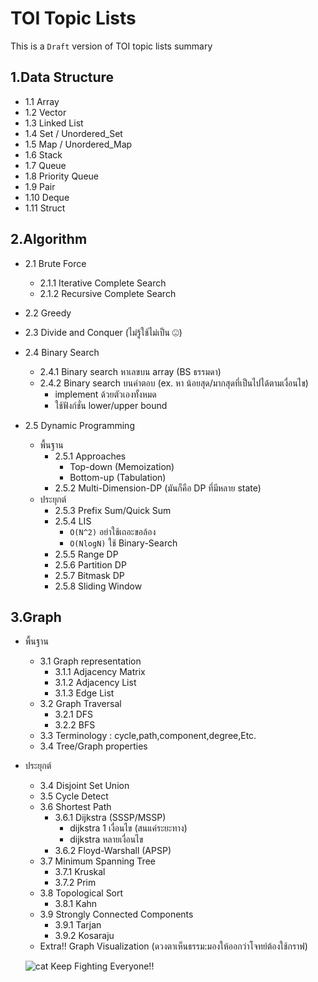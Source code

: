 #  TOI Topic Lists
This is a `Draft` version of TOI topic lists summary
## 1.Data Structure

- 1.1 Array
- 1.2 Vector
- 1.3 Linked List
- 1.4 Set / Unordered_Set
- 1.5 Map / Unordered_Map
- 1.6 Stack
- 1.7 Queue
- 1.8 Priority Queue
- 1.9 Pair
- 1.10 Deque
- 1.11 Struct

## 2.Algorithm

- 2.1 Brute Force
	- 2.1.1 Iterative Complete Search
	- 2.1.2 Recursive Complete Search
	 
-	2.2 Greedy

- 2.3 Divide and Conquer (ไม่รู้ใช้ไม่เป็น ☹)

- 2.4 Binary Search
	- 2.4.1 Binary search หาเลขบน array (BS ธรรมดา)
	- 2.4.2 Binary search บนคำตอบ (ex. หา น้อยสุด/มากสุดที่เป็นไปได้ตามเงื่อนไข)
		- implement ด้วยตัวเองทั้งหมด
		- ใช้ฟังก์ชั่น lower/upper bound

- 2.5 Dynamic Programming
	- พื้นฐาน
		-  2.5.1 Approaches  
			- Top-down (Memoization)
			- Bottom-up (Tabulation)
		- 2.5.2 Multi-Dimension-DP  (มันก็คือ DP ที่มีหลาย state)
	- ประยุกต์
		- 2.5.3 Prefix Sum/Quick Sum
		- 2.5.4 LIS
			- `O(N^2)` อย่าใช้เถอะขอล้อง
			- `O(NlogN)` ใช้ Binary-Search
		- 2.5.5 Range DP
		- 2.5.6 Partition DP
		- 2.5.7 Bitmask DP
		- 2.5.8 Sliding Window

## 3.Graph

- พื้นฐาน
	- 3.1 Graph representation
		- 3.1.1 Adjacency Matrix
		- 3.1.2 Adjacency List
		- 3.1.3 Edge List
	- 3.2 Graph Traversal
		- 3.2.1 DFS
		- 3.2.2 BFS
	- 3.3 Terminology : cycle,path,component,degree,Etc.
	- 3.4 Tree/Graph properties
- ประยุกต์
	- 3.4 Disjoint Set Union
	- 3.5 Cycle Detect
	- 3.6 Shortest Path
		- 3.6.1 Dijkstra (SSSP/MSSP)
			- dijkstra 1 เงื่อนไข (สนแค่ระยะทาง)
			- dijkstra หลายเงื่อนไข
		- 3.6.2 Floyd-Warshall (APSP)
	- 3.7 Minimum Spanning Tree
		- 3.7.1 Kruskal
		- 3.7.2 Prim
	- 3.8 Topological Sort
		- 3.8.1 Kahn
	- 3.9 Strongly Connected Components
		-	3.9.1 Tarjan
		-	3.9.2 Kosaraju
	- Extra!! Graph Visualization  (ดวงตาเห็นธรรม:มองให้ออกว่าโจทย์ต้องใช้กราฟ) 
	
	![cat](https://i.ytimg.com/vi/j1YEVm5M-YM/sddefault.jpg)
Keep Fighting Everyone!!

